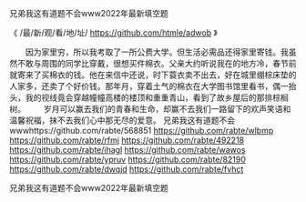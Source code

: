 
兄弟我这有道题不会www2022年最新填空题




《 /最/新/观/看/地/址/ https://github.com/htmle/adwob 》




　　因为家里穷，所以我考取了一所公费大学。但生活必需品还得家里寄钱。我虽然不敢与周围的同学比穿戴，很想买件棉衣。父亲大约听说我在的地方冷，春节前就寄来了买棉衣的钱。他在来信中还说，时下蓑衣卖不出去，好在城里绷棕床垫的人家多，还卖了个好价钱。那年月，穿着土气的棉衣在大学图书馆里看书，偶一抬头，我的视线竟会穿越幢幢高楼的楼顶和重重青山，看到了故乡屋后的那排棕榈树。
　　岁月可以赢去我们的青春和生命，却赢不去我们一路留下的欢声笑语和温馨祝福，抹不去我们心中那无尽的爱意。
兄弟我这有道题不会wwwhttps://github.com/rabte/568851
https://github.com/rabte/wlbmp
https://github.com/rabte/rfmj
https://github.com/rabte/492218
https://github.com/rabte/ihagl
https://github.com/rabte/wawos
https://github.com/rabte/ypruv
https://github.com/rabte/82190
https://github.com/rabte/dwqjd
https://github.com/rabte/fvhct





兄弟我这有道题不会www2022年最新填空题
